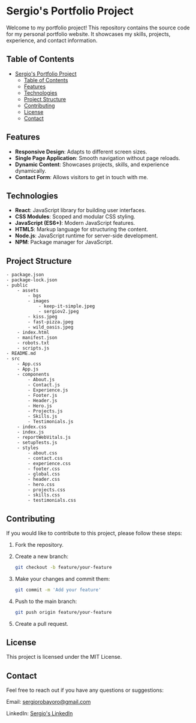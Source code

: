 # Sergio's Portfolio Project

Welcome to my portfolio project! This repository contains the source code for my personal portfolio website. It showcases my skills, projects, experience, and contact information.

## Table of Contents

- [Sergio's Portfolio Project](#sergios-portfolio-project)
  - [Table of Contents](#table-of-contents)
  - [Features](#features)
  - [Technologies](#technologies)
  - [Project Structure](#project-structure)
  - [Contributing](#contributing)
  - [License](#license)
  - [Contact](#contact)

## Features

- **Responsive Design**: Adapts to different screen sizes.
- **Single Page Application**: Smooth navigation without page reloads.
- **Dynamic Content**: Showcases projects, skills, and experience dynamically.
- **Contact Form**: Allows visitors to get in touch with me.

## Technologies

- **React**: JavaScript library for building user interfaces.
- **CSS Modules**: Scoped and modular CSS styling.
- **JavaScript (ES6+)**: Modern JavaScript features.
- **HTML5**: Markup language for structuring the content.
- **Node.js**: JavaScript runtime for server-side development.
- **NPM**: Package manager for JavaScript.

## Project Structure

```
- package.json
- package-lock.json
- public
    - assets
        - bgs
        - images
            - keep-it-simple.jpeg
            - sergiov2.jpeg
        - kiss.jpeg
        - fast-pizza.jpeg
        - wild_oasis.jpeg
    - index.html
    - manifest.json
    - robots.txt
    - scripts.js
- README.md
- src
    - App.css
    - App.js
    - components
        - About.js
        - Contact.js
        - Experience.js
        - Footer.js
        - Header.js
        - Hero.js
        - Projects.js
        - Skills.js
        - Testimonials.js
    - index.css
    - index.js
    - reportWebVitals.js
    - setupTests.js
    - styles
        - about.css
        - contact.css
        - experience.css
        - footer.css
        - global.css
        - header.css
        - hero.css
        - projects.css
        - skills.css
        - testimonials.css
```

## Contributing

If you would like to contribute to this project, please follow these steps:

1. Fork the repository.
   
2. Create a new branch:
   ```bash
   git checkout -b feature/your-feature
    ```
3. Make your changes and commit them:
    ```bash
    git commit -m 'Add your feature'
     ```

4. Push to the main branch:
    ```bash
    git push origin feature/your-feature
     ```

5. Create a pull request.

## License

This project is licensed under the MIT License.

## Contact

Feel free to reach out if you have any questions or suggestions:

Email: sergiorobayoro@gmail.com

LinkedIn: [Sergio's LinkedIn](https://www.linkedin.com/in/sergio-robayo-500584216/)